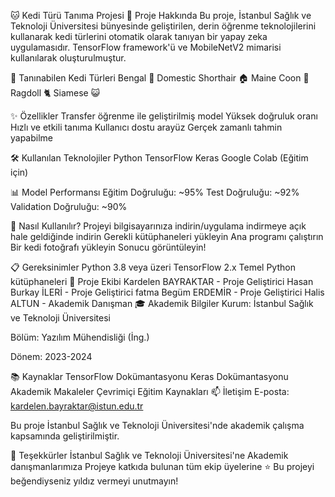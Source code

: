 🐱 Kedi Türü Tanıma Projesi
📌 Proje Hakkında
Bu proje, İstanbul Sağlık ve Teknoloji Üniversitesi bünyesinde geliştirilen, derin öğrenme teknolojilerini kullanarak kedi türlerini otomatik olarak tanıyan bir yapay zeka uygulamasıdır. TensorFlow framework'ü ve MobileNetV2 mimarisi kullanılarak oluşturulmuştur.

🎯 Tanınabilen Kedi Türleri
Bengal 🐆
Domestic Shorthair 🏠
Maine Coon 🦁
Ragdoll 🐈
Siamese 😺

✨ Özellikler
Transfer öğrenme ile geliştirilmiş model
Yüksek doğruluk oranı
Hızlı ve etkili tanıma
Kullanıcı dostu arayüz
Gerçek zamanlı tahmin yapabilme

🛠️ Kullanılan Teknolojiler
Python
TensorFlow
Keras
Google Colab (Eğitim için)


📊 Model Performansı
Eğitim Doğruluğu: ~95%
Test Doğruluğu: ~92%
Validation Doğruluğu: ~90%


🚀 Nasıl Kullanılır?
Projeyi bilgisayarınıza indirin/uygulama indirmeye açık hale geldiğinde indirin
Gerekli kütüphaneleri yükleyin
Ana programı çalıştırın
Bir kedi fotoğrafı yükleyin
Sonucu görüntüleyin!


📋 Gereksinimler
Python 3.8 veya üzeri
TensorFlow 2.x
Temel Python kütüphaneleri
👥 Proje Ekibi
Kardelen BAYRAKTAR - Proje Geliştirici
Hasan Burkay İLERİ - Proje Geliştirici
fatma Begüm ERDEMİR - Proje Geliştirici
Halis ALTUN - Akademik Danışman
🎓 Akademik Bilgiler
Kurum: İstanbul Sağlık ve Teknoloji Üniversitesi

Bölüm: Yazılım Mühendisliği (İng.)

Dönem: 2023-2024

📚 Kaynaklar
TensorFlow Dokümantasyonu
Keras Dokümantasyonu
Akademik Makaleler
Çevrimiçi Eğitim Kaynakları
📫 İletişim
E-posta: kardelen.bayraktar@istun.edu.tr

Bu proje İstanbul Sağlık ve Teknoloji Üniversitesi'nde akademik çalışma kapsamında geliştirilmiştir.

🌟 Teşekkürler
İstanbul Sağlık ve Teknoloji Üniversitesi'ne
Akademik danışmanlarımıza
Projeye katkıda bulunan tüm ekip üyelerine
⭐ Bu projeyi beğendiyseniz yıldız vermeyi unutmayın!
